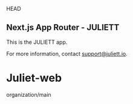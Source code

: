 HEAD
## Next.js App Router - JULIETT

This is the JULIETT app.

For more information, contact support@juliett.io.

# Juliet-web
organization/main
